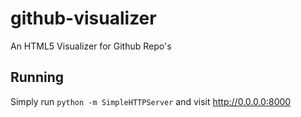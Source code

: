 github-visualizer
=================

An HTML5 Visualizer for Github Repo's

Running
-------
Simply run `python -m SimpleHTTPServer` and visit http://0.0.0.0:8000

